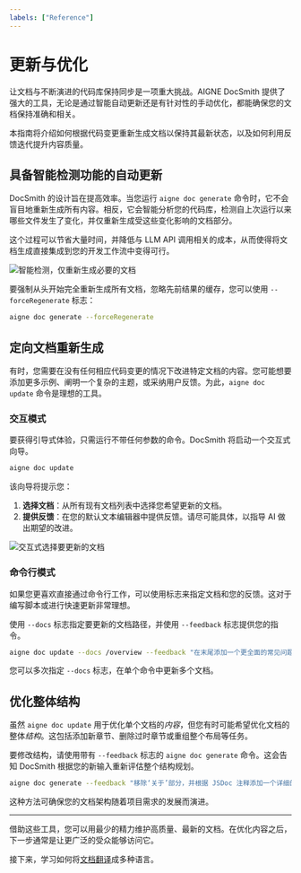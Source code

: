 ```yaml
---
labels: ["Reference"]
---
```


# 更新与优化

让文档与不断演进的代码库保持同步是一项重大挑战。AIGNE DocSmith 提供了强大的工具，无论是通过智能自动更新还是有针对性的手动优化，都能确保您的文档保持准确和相关。

本指南将介绍如何根据代码变更重新生成文档以保持其最新状态，以及如何利用反馈迭代提升内容质量。

## 具备智能检测功能的自动更新

DocSmith 的设计旨在提高效率。当您运行 `aigne doc generate` 命令时，它不会盲目地重新生成所有内容。相反，它会智能分析您的代码库，检测自上次运行以来哪些文件发生了变化，并仅重新生成受这些变化影响的文档部分。

这个过程可以节省大量时间，并降低与 LLM API 调用相关的成本，从而使得将文档生成直接集成到您的开发工作流中变得可行。

![智能检测，仅重新生成必要的文档](https://docsmith.aigne.io/image-bin/uploads/21a76b2f65d14d16a49c13d800f1e2c1.png)

要强制从头开始完全重新生成所有文档，忽略先前结果的缓存，您可以使用 `--forceRegenerate` 标志：

```bash 强制重新生成
aigne doc generate --forceRegenerate
```

## 定向文档重新生成

有时，您需要在没有任何相应代码变更的情况下改进特定文档的内容。您可能想要添加更多示例、阐明一个复杂的主题，或采纳用户反馈。为此，`aigne doc update` 命令是理想的工具。

### 交互模式

要获得引导式体验，只需运行不带任何参数的命令。DocSmith 将启动一个交互式向导。

```bash 交互式更新
aigne doc update
```

该向导将提示您：
1.  **选择文档**：从所有现有文档列表中选择您希望更新的文档。
2.  **提供反馈**：在您的默认文本编辑器中提供反馈。请尽可能具体，以指导 AI 做出期望的改进。

![交互式选择要更新的文档](https://docsmith.aigne.io/image-bin/uploads/75e9cf9823bb369c3d2b5a2e2da4ac06.png)

### 命令行模式

如果您更喜欢直接通过命令行工作，可以使用标志来指定文档和您的反馈。这对于编写脚本或进行快速更新非常理想。

使用 `--docs` 标志指定要更新的文档路径，并使用 `--feedback` 标志提供您的指令。

```bash 更新指定文档
aigne doc update --docs /overview --feedback "在末尾添加一个更全面的常见问题解答部分，以解决常见的用户问题。"
```

您可以多次指定 `--docs` 标志，在单个命令中更新多个文档。

## 优化整体结构

虽然 `aigne doc update` 用于优化单个文档的*内容*，但您有时可能希望优化文档的整体*结构*。这包括添加新章节、删除过时章节或重组整个布局等任务。

要修改结构，请使用带有 `--feedback` 标志的 `aigne doc generate` 命令。这会告知 DocSmith 根据您的新输入重新评估整个结构规划。

```bash 使用反馈优化结构
aigne doc generate --feedback "移除‘关于’部分，并根据 JSDoc 注释添加一个详细的‘API 参考’部分。"
```

这种方法可确保您的文档架构随着项目需求的发展而演进。

---

借助这些工具，您可以用最少的精力维护高质量、最新的文档。在优化内容之后，下一步通常是让更广泛的受众能够访问它。

接下来，学习如何将[文档翻译](./features-translate-documentation.md)成多种语言。